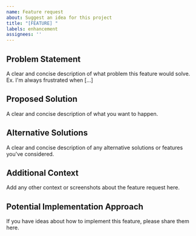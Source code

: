 ```yaml
---
name: Feature request
about: Suggest an idea for this project
title: "[FEATURE] "
labels: enhancement
assignees: ''
---
```


## Problem Statement
A clear and concise description of what problem this feature would solve. Ex. I'm always frustrated when [...]

## Proposed Solution
A clear and concise description of what you want to happen.

## Alternative Solutions
A clear and concise description of any alternative solutions or features you've considered.

## Additional Context
Add any other context or screenshots about the feature request here.

## Potential Implementation Approach
If you have ideas about how to implement this feature, please share them here. 